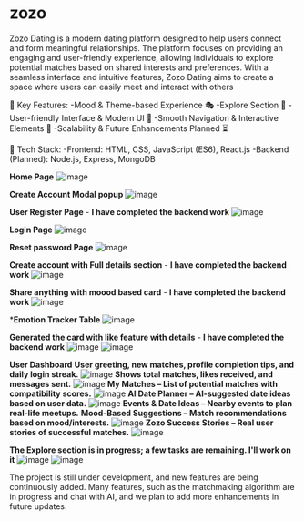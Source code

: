 # zozo


Zozo Dating is a modern dating platform designed to help users connect and form meaningful relationships. The platform focuses on providing an engaging and user-friendly experience, allowing individuals to explore potential matches based on shared interests and preferences. With a seamless interface and intuitive features, Zozo Dating aims to create a space where users can easily meet and interact with others


🚀 Key Features:
  -Mood & Theme-based Experience 🎭
  -Explore Section 🔄
  -User-friendly Interface & Modern UI 🎨
  -Smooth Navigation & Interactive Elements 🔄
  -Scalability & Future Enhancements Planned ⏳

🔧 Tech Stack:
  -Frontend: HTML, CSS, JavaScript (ES6), React.js 
  -Backend (Planned): Node.js, Express, MongoDB
  
**Home Page**
![image](https://github.com/user-attachments/assets/9eaef893-b418-41ce-abd2-080d1d7ebe93)

**Create Account Modal popup**
![image](https://github.com/user-attachments/assets/68d821ef-e594-45db-8fde-d4377466ae8b)

**User Register Page** - **I have completed the backend work**
![image](https://github.com/user-attachments/assets/fcb73703-c8c9-490c-9878-31afb76bec47)


**Login Page**
![image](https://github.com/user-attachments/assets/e9a02ebd-f06e-4ad2-bee6-01cebdfc2f1b)


**Reset password Page**
![image](https://github.com/user-attachments/assets/85976948-1820-4749-b3ab-b7eb8a103df1)


**Create account with Full details section** - **I have completed the backend work**
![image](https://github.com/user-attachments/assets/f220d879-f17a-4509-b0a5-94670b6e6b83)


**Share anything with moood based card** - **I have completed the backend work**
![image](https://github.com/user-attachments/assets/4e27f9d3-50aa-407e-bb30-e02cbc4f805d)

***Emotion Tracker Table**
![image](https://github.com/user-attachments/assets/315872f3-279b-4039-a740-78f9f81731a9)



**Generated the card with like feature with details** - **I have completed the backend work**
![image](https://github.com/user-attachments/assets/c68f4a4a-0f6b-4456-8538-79abd21768c7)
![image](https://github.com/user-attachments/assets/a69d550b-cd41-4dab-a683-a89b56152d71)

**User Dashboard**
**User greeting, new matches, profile completion tips, and daily login streak.**
![image](https://github.com/user-attachments/assets/b477a4b9-f241-4469-86a3-4938a31ae3ee)
**Shows total matches, likes received, and messages sent.**
![image](https://github.com/user-attachments/assets/457fcd8c-5e8b-4262-a655-15feea68d64d)
**My Matches – List of potential matches with compatibility scores.**
![image](https://github.com/user-attachments/assets/69bbbbe5-4bcf-40dc-b27e-2a8594777d2a)
**AI Date Planner – AI-suggested date ideas based on user data.**
![image](https://github.com/user-attachments/assets/5e5c7b90-ae42-444e-a72c-b6ebd4cbabcc)
**Events & Date Ideas – Nearby events to plan real-life meetups.**
**Mood-Based Suggestions – Match recommendations based on mood/interests.**
![image](https://github.com/user-attachments/assets/7059718d-b346-42f5-b605-3c6a4baf2cea)
**Zozo Success Stories – Real user stories of successful matches.**
![image](https://github.com/user-attachments/assets/42a8caea-54c7-4ae8-851e-a9a8a2e4498e)

**The Explore section is in progress; a few tasks are remaining. I'll work on it**
![image](https://github.com/user-attachments/assets/fc9bc8cf-78fe-4034-a67c-ff874beed76c) ![image](https://github.com/user-attachments/assets/6f1b5cc7-4a22-4334-95f8-acee890d38e1)



The project is still under development, and new features are being continuously added. Many features, such as the matchmaking algorithm are in progress and chat with AI, and we plan to add more enhancements in future updates.
